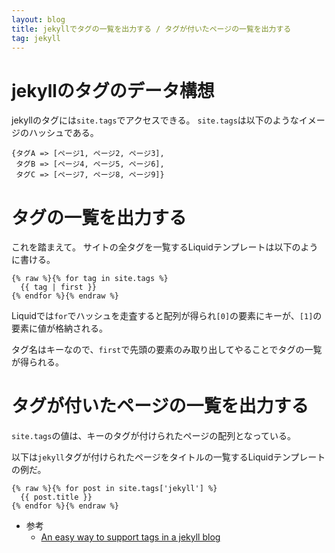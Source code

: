 ```yaml
---
layout: blog
title: jekyllでタグの一覧を出力する / タグが付いたページの一覧を出力する
tag: jekyll
---
```




# jekyllのタグのデータ構想

jekyllのタグには`site.tags`でアクセスできる。
`site.tags`は以下のようなイメージのハッシュである。

~~~~
{タグA => [ページ1, ページ2, ページ3],
 タグB => [ページ4, ページ5, ページ6],
 タグC => [ページ7, ページ8, ページ9]}
~~~~

# タグの一覧を出力する

これを踏まえて。
サイトの全タグを一覧するLiquidテンプレートは以下のように書ける。

~~~~
{% raw %}{% for tag in site.tags %}
  {{ tag | first }}
{% endfor %}{% endraw %}
~~~~

Liquidでは`for`でハッシュを走査すると配列が得られ`[0]`の要素にキーが、`[1]`の要素に値が格納される。

タグ名はキーなので、`first`で先頭の要素のみ取り出してやることでタグの一覧が得られる。

# タグが付いたページの一覧を出力する

`site.tags`の値は、キーのタグが付けられたページの配列となっている。

以下は`jekyll`タグが付けられたページをタイトルの一覧するLiquidテンプレートの例だ。

~~~~
{% raw %}{% for post in site.tags['jekyll'] %}
  {{ post.title }}
{% endfor %}{% endraw %}
~~~~

- 参考
  - [An easy way to support tags in a jekyll blog](http://stackoverflow.com/questions/1408824/an-easy-way-to-support-tags-in-a-jekyll-blog)
